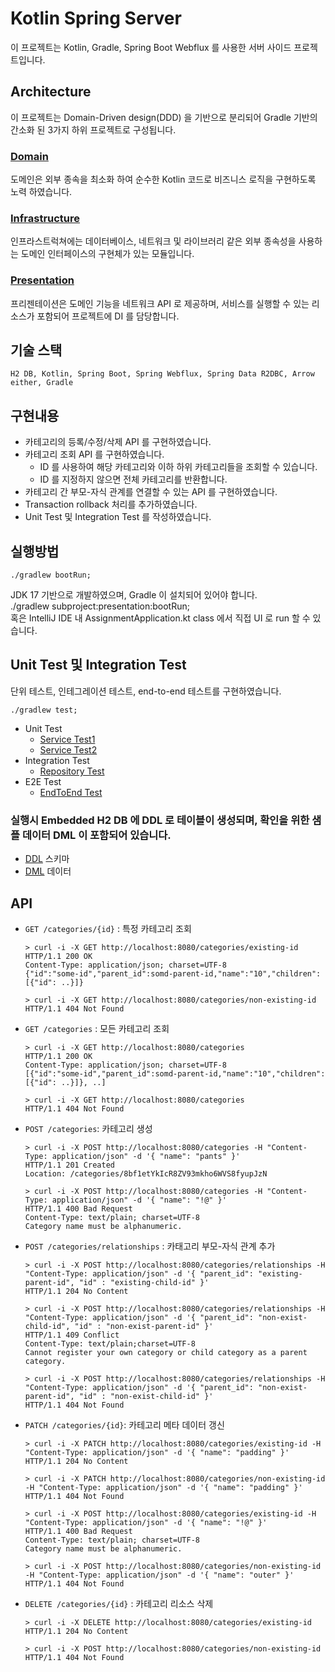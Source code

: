 # Kotlin Spring Server
이 프로젝트는 Kotlin, Gradle, Spring Boot Webflux 를 사용한 서버 사이드 프로젝트입니다.

## Architecture
이 프로젝트는 Domain-Driven design(DDD) 을 기반으로 분리되어 Gradle 기반의 간소화 된 3가지 하위 프로젝트로 구성됩니다.
### [Domain](subproject/domain)
도메인은 외부 종속을 최소화 하여 순수한 Kotlin 코드로 비즈니스 로직을 구현하도록 노력 하였습니다.
### [Infrastructure](subproject/infrastructure)
인프라스트럭쳐에는 데이터베이스, 네트워크 및 라이브러리 같은 외부 종속성을 사용하는 도메인 인터페이스의 구현체가 있는 모듈입니다.
### [Presentation](subproject/presentation)
프리젠테이션은 도메인 기능을 네트워크 API 로 제공하며, 서비스를 실행할 수 있는 리소스가 포함되어 프로젝트에 DI 를 담당합니다.

## 기술 스택
```
H2 DB, Kotlin, Spring Boot, Spring Webflux, Spring Data R2DBC, Arrow either, Gradle
```

## 구현내용

 - 카테고리의 등록/수정/삭제 API 를 구현하였습니다.
 - 카테고리 조회 API 를 구현하였습니다.
   - ID 를 사용하여 해당 카테고리와 이하 하위 카테고리들을 조회할 수 있습니다.
   - ID 를 지정하지 않으면 전체 카테고리를 반환합니다.
 - 카테고리 간 부모-자식 관계를 연결할 수 있는 API 를 구현하였습니다.
 - Transaction rollback 처리를 추가하였습니다.
 - Unit Test 및 Integration Test 를 작성하였습니다. 

## 실행방법
```
./gradlew bootRun;
```
JDK 17 기반으로 개발하였으며, Gradle 이 설치되어 있어야 합니다.  
./gradlew subproject:presentation:bootRun;   
혹은 IntelliJ IDE 내 AssignmentApplication.kt class 에서 직접 UI 로 run 할 수 있습니다. 

## Unit Test 및 Integration Test
단위 테스트, 인테그레이션 테스트, end-to-end 테스트를 구현하였습니다.
```
./gradlew test;
```
- Unit Test
  - [Service Test1](./subproject/domain/src/test/kotlin/com/assignment/ktserver/CategoryServiceSpec.kt)
  - [Service Test2](./subproject/infrastructure/src/test/kotlin/com/assignment/ktserver/CategoryQueryServiceSpec.kt)
- Integration Test
  - [Repository Test](./subproject/infrastructure/src/test/kotlin/com/assignment/ktserver/CategoryRepositorySpec.kt)   
- E2E Test
  - [EndToEnd Test](./subproject/presentation/src/test/kotlin/com/assignment/ktserver/EndToEndTest.kt)
  



### 실행시 Embedded H2 DB 에 DDL 로 테이블이 생성되며, 확인을 위한 샘플 데이터 DML 이 포함되어 있습니다.
- [DDL](./subproject/presentation/src/main/resources/schema.sql) 스키마 
- [DML](./subproject/presentation/src/main/resources/data.sql) 데이터

## API
* `GET /categories/{id}` : 특정 카테고리 조회 
  ```
  > curl -i -X GET http://localhost:8080/categories/existing-id
  HTTP/1.1 200 OK
  Content-Type: application/json; charset=UTF-8
  {"id":"some-id","parent_id":somd-parent-id,"name":"10","children":[{"id": ..}]}
  
  > curl -i -X GET http://localhost:8080/categories/non-existing-id
  HTTP/1.1 404 Not Found
  ```
* `GET /categories` : 모든 카테고리 조회
  ```
  > curl -i -X GET http://localhost:8080/categories
  HTTP/1.1 200 OK
  Content-Type: application/json; charset=UTF-8
  [{"id":"some-id","parent_id":somd-parent-id,"name":"10","children":[{"id": ..}]}, ..]
  
  > curl -i -X GET http://localhost:8080/categories
  HTTP/1.1 404 Not Found
  ```
* `POST /categories`: 카테고리 생성
  ```
  > curl -i -X POST http://localhost:8080/categories -H "Content-Type: application/json" -d '{ "name": "pants" }'
  HTTP/1.1 201 Created
  Location: /categories/8bf1etYkIcR8ZV93mkho6WVS8fyupJzN
  
  > curl -i -X POST http://localhost:8080/categories -H "Content-Type: application/json" -d '{ "name": "!@" }'
  HTTP/1.1 400 Bad Request
  Content-Type: text/plain; charset=UTF-8
  Category name must be alphanumeric.
  ```
* `POST /categories/relationships` : 카태고리 부모-자식 관계 추가
  ```
  > curl -i -X POST http://localhost:8080/categories/relationships -H "Content-Type: application/json" -d '{ "parent_id": "existing-parent-id", "id" : "existing-child-id" }'
  HTTP/1.1 204 No Content
  
  > curl -i -X POST http://localhost:8080/categories/relationships -H "Content-Type: application/json" -d '{ "parent_id": "non-exist-child-id", "id" : "non-exist-parent-id" }'
  HTTP/1.1 409 Conflict
  Content-Type: text/plain;charset=UTF-8
  Cannot register your own category or child category as a parent category.

  > curl -i -X POST http://localhost:8080/categories/relationships -H "Content-Type: application/json" -d '{ "parent_id": "non-exist-parent-id", "id" : "non-exist-child-id" }'
  HTTP/1.1 404 Not Found
  ```
* `PATCH /categories/{id}`: 카테고리 메타 데이터 갱신
  ```
  > curl -i -X PATCH http://localhost:8080/categories/existing-id -H "Content-Type: application/json" -d '{ "name": "padding" }'
  HTTP/1.1 204 No Content
  
  > curl -i -X PATCH http://localhost:8080/categories/non-existing-id -H "Content-Type: application/json" -d '{ "name": "padding" }'
  HTTP/1.1 404 Not Found

  > curl -i -X POST http://localhost:8080/categories/existing-id -H "Content-Type: application/json" -d '{ "name": "!@" }'
  HTTP/1.1 400 Bad Request
  Content-Type: text/plain; charset=UTF-8
  Category name must be alphanumeric.
  
  > curl -i -X POST http://localhost:8080/categories/non-existing-id -H "Content-Type: application/json" -d '{ "name": "outer" }'
  HTTP/1.1 404 Not Found
  ```
* `DELETE /categories/{id}` : 카테고리 리소스 삭제
  ```
  > curl -i -X DELETE http://localhost:8080/categories/existing-id
  HTTP/1.1 204 No Content
  
  > curl -i -X POST http://localhost:8080/categories/non-existing-id
  HTTP/1.1 404 Not Found
  ```
